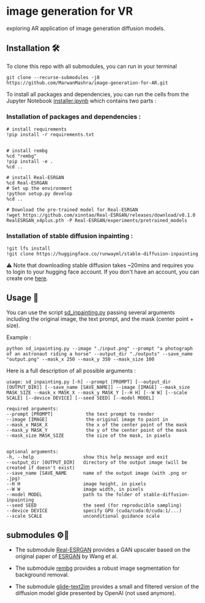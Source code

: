 # image generation for VR
exploring AR application of image generation diffusion models.

## Installation 🛠️

To clone this repo with all submodules, you can run in your terminal
```
git clone --recurse-submodules -j8 https://github.com/MarwanMashra/image-generation-for-AR.git 
```

To install all packages and dependencies, you can run the cells from the Jupyter Notebook [installer.ipynb](installer.ipynb) which contains two parts :

### Installation of packages and dependencies :
```
# install requirements
!pip install -r requirements.txt


# install rembg
%cd "rembg"
!pip install -e .
%cd ..

# install Real-ESRGAN
%cd Real-ESRGAN
# Set up the environment
!python setup.py develop
%cd ..

# Download the pre-trained model for Real-ESRGAN
!wget https://github.com/xinntao/Real-ESRGAN/releases/download/v0.1.0 RealESRGAN_x4plus.pth -P Real-ESRGAN/experiments/pretrained_models
```
### Installation of stable diffusion inpainting :
```
!git lfs install
!git clone https://huggingface.co/runwayml/stable-diffusion-inpainting
```
⚠️ Note that downloading stable diffusion takes ~20mins and requires you to login to your hugging face account. If you don't have an account, you can create one <a href="https://huggingface.co/">here</a>.

## Usage 📖

You can use the script [sd_inpainting.py](sd_inpainting.py) passing several arguments including the original image, the text prompt, and the mask (center point + size). 

Example :
```
python sd_inpainting.py --image "./input.png" --prompt "a photograph of an astronaut riding a horse" --output_dir "./outputs" --save_name "output.png" --mask_x 250 --mask_y 350 --mask_size 100

```

Here is a full description of all possible arguments :
```
usage: sd_inpainting.py [-h] --prompt [PROMPT] [--output_dir [OUTPUT_DIR]] [--save_name [SAVE_NAME]] --image [IMAGE] --mask_size MASK_SIZE --mask_x MASK_X --mask_y MASK_Y [--H H] [--W W] [--scale SCALE] [--device DEVICE] [--seed SEED] [--model MODEL]

required arguments:
--prompt [PROMPT]            the text prompt to render
--image [IMAGE]              the original image to paint in
--mask_x MASK_X              the x of the center point of the mask
--mask_y MASK_Y              the y of the center point of the mask
--mask_size MASK_SIZE        the size of the mask, in pixels


optional arguments:
-h, --help                  show this help message and exit
--output_dir [OUTPUT_DIR]   directory of the output image (will be created if doesn't exist)
--save_name [SAVE_NAME      name of the output image (with .png or .jpg)
--H H                       image height, in pixels 
--W W                       image width, in pixels
--model MODEL               path to the folder of stable-diffusion-inpainting
--seed SEED                 the seed (for reproducible sampling)
--device DEVICE             specify GPU (cuda/cuda:0/cuda:1/...)
--scale SCALE               unconditional guidance scale
```

<!-- 
* The [glide](glide.ipynb) [![][colab]][colab-glide] notebook uses a the glide model fine-tuned for image inpainting task, to generate an element in an image. Here is how it works :
    1) Put your image in the [input images](input_images) folder.
    2) Choose the part of the image to mask (size & position).
    3) Choose a text prompt. For better results, try adding details and key words in it.
    4) The component is generated, upscaled using the diffusion based upsampler of glide, then upscaled again using Real-ESRGAN, and finally saved in the [output images](output_images) folder.

[colab]: <https://colab.research.google.com/assets/colab-badge.svg>
[colab-glide]: <https://colab.research.google.com/drive/1s04jxQSbBUMDjdNh8K367be3oRi_Hjjz?usp=sharing> -->


## submodules ⚙️🔧

* The submodule [Real-ESRGAN](Real-ESRGAN) provides a GAN upscaler based on the original paper of [ESRGAN](https://arxiv.org/pdf/1809.00219.pdf) by Wang et al.

* The submodule [rembg](rembg) provides a robust image segmentation for background removal.

* The submodule [glide-text2im](glide-text2im) provides a small and filtered version of the diffusion model glide presented by OpenAI (not used anymore).


